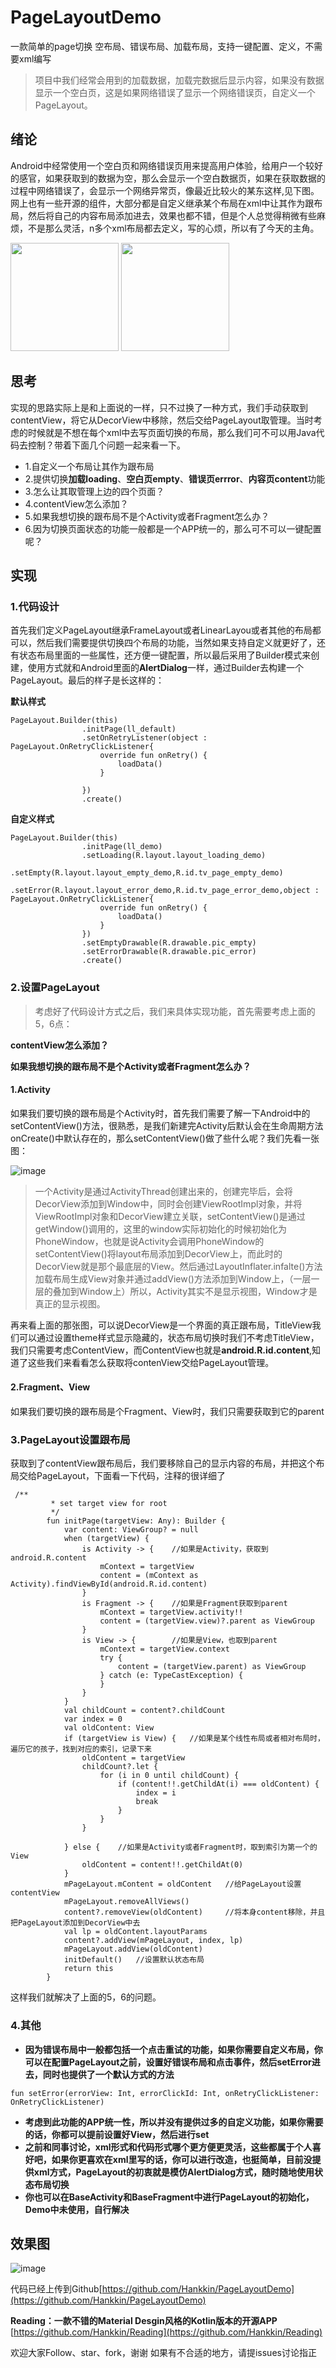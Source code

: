 # PageLayoutDemo
一款简单的page切换 空布局、错误布局、加载布局，支持一键配置、定义，不需要xml编写


> 项目中我们经常会用到的加载数据，加载完数据后显示内容，如果没有数据显示一个空白页，这是如果网络错误了显示一个网络错误页，自定义一个PageLayout。

## 绪论
Android中经常使用一个空白页和网络错误页用来提高用户体验，给用户一个较好的感官，如果获取到的数据为空，那么会显示一个空白数据页，如果在获取数据的过程中网络错误了，会显示一个网络异常页，像最近比较火的某东这样,见下图。网上也有一些开源的组件，大部分都是自定义继承某个布局在xml中让其作为跟布局，然后将自己的内容布局添加进去，效果也都不错，但是个人总觉得稍微有些麻烦，不是那么灵活，n多个xml布局都去定义，写的心烦，所以有了今天的主角。

<img width="173" height=“274” src="http://lc-47sd2ifv.cn-n1.lcfile.com/da31e9a1ddf099d15ec6.png"></img>
<img width="173" height=“274” src="http://lc-47sd2ifv.cn-n1.lcfile.com/fad14cf4faa9d673b358.png"></img>

## 思考
实现的思路实际上是和上面说的一样，只不过换了一种方式，我们手动获取到contentView，将它从DecorView中移除，然后交给PageLayout取管理。当时考虑的时候就是不想在每个xml中去写页面切换的布局，那么我们可不可以用Java代码去控制？带着下面几个问题一起来看一下。

- 1.自定义一个布局让其作为跟布局
- 2.提供切换**加载loading**、**空白页empty**、**错误页errror**、**内容页content**功能
- 3.怎么让其取管理上边的四个页面？
- 4.contentView怎么添加？
- 5.如果我想切换的跟布局不是个Activity或者Fragment怎么办？
- 6.因为切换页面状态的功能一般都是一个APP统一的，那么可不可以一键配置呢？

## 实现

### 1.代码设计

首先我们定义PageLayout继承FrameLayout或者LinearLayou或者其他的布局都可以，然后我们需要提供切换四个布局的功能，当然如果支持自定义就更好了，还有状态布局里面的一些属性，还方便一键配置，所以最后采用了Builder模式来创建，使用方式就和Android里面的**AlertDialog**一样，通过Builder去构建一个PageLayout。最后的样子是长这样的：


**默认样式**
```
PageLayout.Builder(this)
                .initPage(ll_default)
                .setOnRetryListener(object : PageLayout.OnRetryClickListener{
                    override fun onRetry() {
                        loadData()
                    }

                })
                .create()
```

**自定义样式**

```
PageLayout.Builder(this)
                .initPage(ll_demo)
                .setLoading(R.layout.layout_loading_demo)
                .setEmpty(R.layout.layout_empty_demo,R.id.tv_page_empty_demo)
                .setError(R.layout.layout_error_demo,R.id.tv_page_error_demo,object : PageLayout.OnRetryClickListener{
                    override fun onRetry() {
                        loadData()
                    }
                })
                .setEmptyDrawable(R.drawable.pic_empty)
                .setErrorDrawable(R.drawable.pic_error)
                .create()
```

### 2.设置PageLayout

> 考虑好了代码设计方式之后，我们来具体实现功能，首先需要考虑上面的5，6点：

**contentView怎么添加？**

**如果我想切换的跟布局不是个Activity或者Fragment怎么办？**

#### 1.Activity
如果我们要切换的跟布局是个Activity时，首先我们需要了解一下Android中的setContentView()方法，很熟悉，是我们新建完Activity后默认会在生命周期方法onCreate()中默认存在的，那么setContentView()做了些什么呢？我们先看一张图：

![image](http://lc-47sd2ifv.cn-n1.lcfile.com/f07096d512318918580c.png)

> 一个Activity是通过ActivityThread创建出来的，创建完毕后，会将DecorView添加到Window中，同时会创建ViewRootImpl对象，并将ViewRootImpl对象和DecorView建立关联，setContentView()是通过getWindow()调用的，这里的window实际初始化的时候初始化为PhoneWindow，也就是说Activity会调用PhoneWindow的setContentView()将layout布局添加到DecorView上，而此时的DecorView就是那个最底层的View。然后通过LayoutInflater.infalte()方法加载布局生成View对象并通过addView()方法添加到Window上，（一层一层的叠加到Window上）所以，Activity其实不是显示视图，Window才是真正的显示视图。

再来看上面的那张图，可以说DecorView是一个界面的真正跟布局，TitleView我们可以通过设置theme样式显示隐藏的，状态布局切换时我们不考虑TitleView，我们只需要考虑ContentView，而ContentView也就是**android.R.id.content**,知道了这些我们来看看怎么获取将contenView交给PageLayout管理。

#### 2.Fragment、View

如果我们要切换的跟布局是个Fragment、View时，我们只需要获取到它的parent

### 3.PageLayout设置跟布局
获取到了contentView跟布局后，我们要移除自己的显示内容的布局，并把这个布局交给PageLayout，下面看一下代码，注释的很详细了

```
 /**
         * set target view for root
         */
        fun initPage(targetView: Any): Builder {
            var content: ViewGroup? = null
            when (targetView) {
                is Activity -> {    //如果是Activity，获取到android.R.content
                    mContext = targetView
                    content = (mContext as Activity).findViewById(android.R.id.content)
                }
                is Fragment -> {    //如果是Fragment获取到parent
                    mContext = targetView.activity!!
                    content = (targetView.view)?.parent as ViewGroup
                }
                is View -> {        //如果是View，也取到parent
                    mContext = targetView.context
                    try {
                        content = (targetView.parent) as ViewGroup
                    } catch (e: TypeCastException) {
                    }
                }
            }
            val childCount = content?.childCount
            var index = 0
            val oldContent: View
            if (targetView is View) {   //如果是某个线性布局或者相对布局时，遍历它的孩子，找到对应的索引，记录下来
                oldContent = targetView
                childCount?.let {
                    for (i in 0 until childCount) {
                        if (content!!.getChildAt(i) === oldContent) {
                            index = i
                            break
                        }
                    }
                }

            } else {    //如果是Activity或者Fragment时，取到索引为第一个的View
                oldContent = content!!.getChildAt(0)
            }
            mPageLayout.mContent = oldContent   //给PageLayout设置contentView
            mPageLayout.removeAllViews()    
            content?.removeView(oldContent)     //将本身content移除，并且把PageLayout添加到DecorView中去
            val lp = oldContent.layoutParams
            content?.addView(mPageLayout, index, lp)
            mPageLayout.addView(oldContent)
            initDefault()   //设置默认状态布局
            return this
        }
```

这样我们就解决了上面的5，6的问题。

### 4.其他

- **因为错误布局中一般都包括一个点击重试的功能，如果你需要自定义布局，你可以在配置PageLayout之前，设置好错误布局和点击事件，然后setError进去，同时也提供了一个默认方式的方法**

```
fun setError(errorView: Int, errorClickId: Int, onRetryClickListener: OnRetryClickListener)
```
- **考虑到此功能的APP统一性，所以并没有提供过多的自定义功能，如果你需要的话，你都可以提前设置好View，然后进行set**
- **之前和同事讨论，xml形式和代码形式哪个更方便更灵活，这些都属于个人喜好吧，如果你更喜欢在xml里写的话，你可以进行改造，也挺简单，目前没提供xml方式，PageLayout的初衷就是模仿AlertDialog方式，随时随地使用状态布局切换**
- **你也可以在BaseActivity和BaseFragment中进行PageLayout的初始化，Demo中未使用，自行解决**

## 效果图

![image](http://lc-47sd2ifv.cn-n1.lcfile.com/a2a787511ddb0461bfb1.gif)


代码已经上传到Github[https://github.com/Hankkin/PageLayoutDemo](https://github.com/Hankkin/PageLayoutDemo)


**Reading：一款不错的Material Desgin风格的Kotlin版本的开源APP**
[https://github.com/Hankkin/Reading](https://github.com/Hankkin/Reading)

欢迎大家Follow、star、fork，谢谢
如果有不合适的地方，请提issues讨论指正










